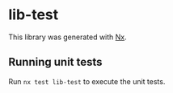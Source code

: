 # lib-test

This library was generated with [Nx](https://nx.dev).

## Running unit tests

Run `nx test lib-test` to execute the unit tests.
